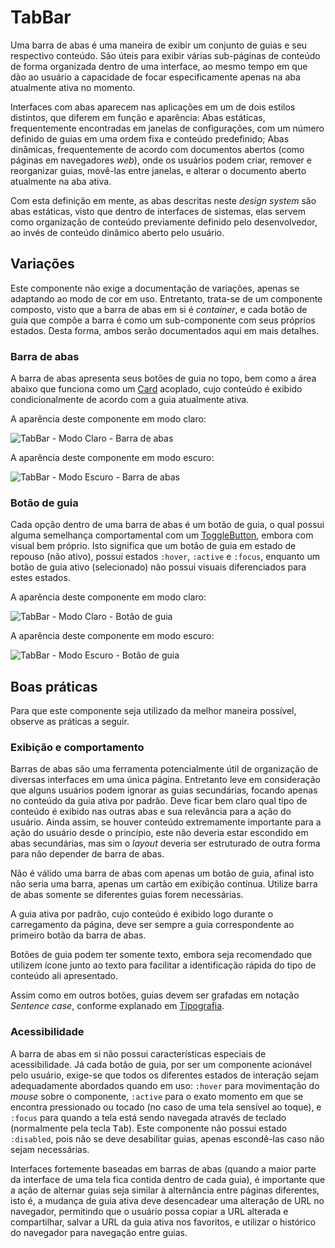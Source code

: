 # TabBar

Uma barra de abas é uma maneira de exibir um conjunto de guias e seu respectivo conteúdo. São úteis para exibir várias sub-páginas de conteúdo de forma organizada dentro de uma interface, ao mesmo tempo em que dão ao usuário a capacidade de focar especificamente apenas na aba atualmente ativa no momento.

Interfaces com abas aparecem nas aplicações em um de dois estilos distintos, que diferem em função e aparência: Abas estáticas, frequentemente encontradas em janelas de configurações, com um número definido de guias em uma ordem fixa e conteúdo predefinido; Abas dinâmicas, frequentemente de acordo com documentos abertos (como páginas em navegadores _web_), onde os usuários podem criar, remover e reorganizar guias, movê-las entre janelas, e alterar o documento aberto atualmente na aba ativa.

Com esta definição em mente, as abas descritas neste _design system_ são abas estáticas, visto que dentro de interfaces de sistemas, elas servem como organização de conteúdo previamente definido pelo desenvolvedor, ao invés de conteúdo dinâmico aberto pelo usuário.

<LinkToCpsElements name="tab-group" />

## Variações

Este componente não exige a documentação de variações, apenas se adaptando ao modo de cor em uso. Entretanto, trata-se de um componente composto, visto que a barra de abas em si é _container_, e cada botão de guia que compõe a barra é como um sub-componente com seus próprios estados. Desta forma, ambos serão documentados aqui em mais detalhes.

### Barra de abas

A barra de abas apresenta seus botões de guia no topo, bem como a área abaixo que funciona como um [Card](./card.md) acoplado, cujo conteúdo é exibido condicionalmente de acordo com a guia atualmente ativa.

A aparência deste componente em modo claro:

![TabBar - Modo Claro - Barra de abas](~@source/assets/images/component-tabbar-light.png)

A aparência deste componente em modo escuro:

![TabBar - Modo Escuro - Barra de abas](~@source/assets/images/component-tabbar-dark.png)

### Botão de guia

Cada opção dentro de uma barra de abas é um botão de guia, o qual possui alguma semelhança comportamental com um [ToggleButton](./toggle-button.md), embora com visual bem próprio. Isto significa que um botão de guia em estado de repouso (não ativo), possui estados `:hover`, `:active` e `:focus`, enquanto um botão de guia ativo (selecionado) não possui visuais diferenciados para estes estados.

A aparência deste componente em modo claro:

![TabBar - Modo Claro - Botão de guia](~@source/assets/images/component-tabbar-light-item.png)

A aparência deste componente em modo escuro:

![TabBar - Modo Escuro - Botão de guia](~@source/assets/images/component-tabbar-dark-item.png)

## Boas práticas

Para que este componente seja utilizado da melhor maneira possível, observe as práticas a seguir.

### Exibição e comportamento

Barras de abas são uma ferramenta potencialmente útil de organização de diversas interfaces em uma única página. Entretanto leve em consideração que alguns usuários podem ignorar as guias secundárias, focando apenas no conteúdo da guia ativa por padrão. Deve ficar bem claro qual tipo de conteúdo é exibido nas outras abas e sua relevância para a ação do usuário. Ainda assim, se houver conteúdo extremamente importante para a ação do usuário desde o princípio, este não deveria estar escondido em abas secundárias, mas sim o _layout_ deveria ser estruturado de outra forma para não depender de barra de abas.

Não é válido uma barra de abas com apenas um botão de guia, afinal isto não seria uma barra, apenas um cartão em exibição contínua. Utilize barra de abas somente se diferentes guias forem necessárias.

A guia ativa por padrão, cujo conteúdo é exibido logo durante o carregamento da página, deve ser sempre a guia correspondente ao primeiro botão da barra de abas.

Botões de guia podem ter somente texto, embora seja recomendado que utilizem ícone junto ao texto para facilitar a identificação rápida do tipo de conteúdo ali apresentado.

Assim como em outros botões, guias devem ser grafadas em notação _Sentence case_, conforme explanado em [Tipografia](../guia-visual/tipografia.md#regras-de-formatação).

### Acessibilidade

A barra de abas em si não possui características especiais de acessibilidade. Já cada botão de guia, por ser um componente acionável pelo usuário, exige-se que todos os diferentes estados de interação sejam adequadamente abordados quando em uso: `:hover` para movimentação do _mouse_ sobre o componente, `:active` para o exato momento em que se encontra pressionado ou tocado (no caso de uma tela sensível ao toque), e `:focus` para quando a tela está sendo navegada através de teclado (normalmente pela tecla <kbd>Tab</kbd>). Este componente não possui estado `:disabled`, pois não se deve desabilitar guias, apenas escondê-las caso não sejam necessárias.

Interfaces fortemente baseadas em barras de abas (quando a maior parte da interface de uma tela fica contida dentro de cada guia), é importante que a ação de alternar guias seja similar à alternância entre páginas diferentes, isto é, a mudança de guia ativa deve desencadear uma alteração de URL no navegador, permitindo que o usuário possa copiar a URL alterada e compartilhar, salvar a URL da guia ativa nos favoritos, e utilizar o histórico do navegador para navegação entre guias.
